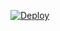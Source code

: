 [![Deploy](https://raw.githubusercontent.com/mshanemc/deploy-to-sfdx/master/assets/sfdx_it_now.png)](https://hosted-scratch.herokuapp.com/launch?template=https://github.com/mshanemc/cg2)